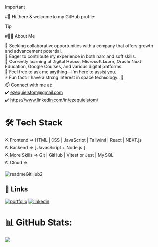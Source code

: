> [!IMPORTANT]
> #👋 Hi there & welcome to my GitHub profile:

>[!TIP]
> #👨‍💻 About Me

👯 Seeking collaborative opportunities with a company that offers growth and advancement potential.<br>🤝 Eager to contribute my experience in both hard and soft skills.<br>🌱 Currently learning at Digital House, Microsoft Learn, Oracle Next Education, Google Courses, and various digital platforms.<br>💬 Feel free to ask me anything—I'm here to assist you.<br>⚡ Fun fact: I have a strong interest in space technology.. 🚀<br>📫 Connect with me at: <br>✔️ ezequielstom@gmail.com<br>✔️ https://www.linkedin.com/in/ezequielstom/

# 🛠 Tech Stack
⛏ Frontend => HTML | CSS | JavaScript | Tailwind | React | NEXT.js <br>
⛏ Backend =>  [ JavasScript + Node.js ]  <br>
⛏ More Skills => Git | GitHub | Vitest or Jest | My SQL <br>
⛏ Cloud =>

![readmeGitHub2](https://user-images.githubusercontent.com/100095709/204632785-b5974065-bc2a-423a-806d-11fd2b8f85f8.png)

## 🔗 Links
[![portfolio](https://img.shields.io/badge/my_portfolio-000?style=for-the-badge&logo=ko-fi&logoColor=white)](https://ezestom.github.io/portfolio/#)
[![linkedin](https://img.shields.io/badge/linkedin-0A66C2?style=for-the-badge&logo=linkedin&logoColor=white)](https://www.linkedin.com/in/ezequielstom/)


# 📊 GitHub Stats:
![](https://github-readme-streak-stats.herokuapp.com/?user=ezestom&theme=radical&hide_border=false)<br/>

